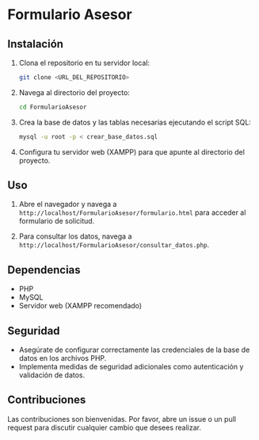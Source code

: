 # Formulario Asesor

## Instalación

1. Clona el repositorio en tu servidor local:
    ```bash
    git clone <URL_DEL_REPOSITORIO>
    ```

2. Navega al directorio del proyecto:
    ```bash
    cd FormularioAsesor
    ```

3. Crea la base de datos y las tablas necesarias ejecutando el script SQL:
    ```bash
    mysql -u root -p < crear_base_datos.sql
    ```

4. Configura tu servidor web (XAMPP) para que apunte al directorio del proyecto.

## Uso

1. Abre el navegador y navega a `http://localhost/FormularioAsesor/formulario.html` para acceder al formulario de solicitud.

2. Para consultar los datos, navega a `http://localhost/FormularioAsesor/consultar_datos.php`.

## Dependencias

- PHP
- MySQL
- Servidor web (XAMPP recomendado)

## Seguridad

- Asegúrate de configurar correctamente las credenciales de la base de datos en los archivos PHP.
- Implementa medidas de seguridad adicionales como autenticación y validación de datos.

## Contribuciones

Las contribuciones son bienvenidas. Por favor, abre un issue o un pull request para discutir cualquier cambio que desees realizar.
